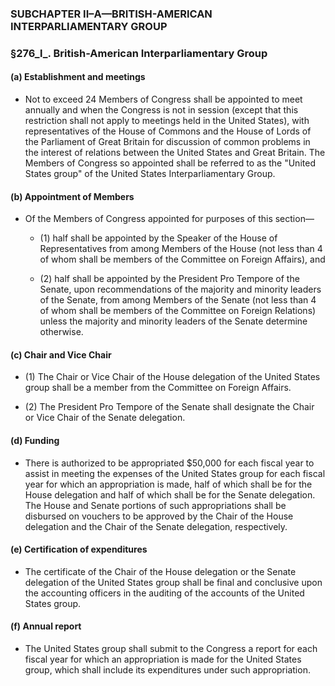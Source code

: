 ### SUBCHAPTER II–A—BRITISH-AMERICAN INTERPARLIAMENTARY GROUP

### §276_l_. British-American Interparliamentary Group
#### (a) Establishment and meetings
* Not to exceed 24 Members of Congress shall be appointed to meet annually and when the Congress is not in session (except that this restriction shall not apply to meetings held in the United States), with representatives of the House of Commons and the House of Lords of the Parliament of Great Britain for discussion of common problems in the interest of relations between the United States and Great Britain. The Members of Congress so appointed shall be referred to as the "United States group" of the United States Interparliamentary Group.

#### (b) Appointment of Members
* Of the Members of Congress appointed for purposes of this section—

  * (1) half shall be appointed by the Speaker of the House of Representatives from among Members of the House (not less than 4 of whom shall be members of the Committee on Foreign Affairs), and

  * (2) half shall be appointed by the President Pro Tempore of the Senate, upon recommendations of the majority and minority leaders of the Senate, from among Members of the Senate (not less than 4 of whom shall be members of the Committee on Foreign Relations) unless the majority and minority leaders of the Senate determine otherwise.

#### (c) Chair and Vice Chair
* (1) The Chair or Vice Chair of the House delegation of the United States group shall be a member from the Committee on Foreign Affairs.

* (2) The President Pro Tempore of the Senate shall designate the Chair or Vice Chair of the Senate delegation.

#### (d) Funding
* There is authorized to be appropriated $50,000 for each fiscal year to assist in meeting the expenses of the United States group for each fiscal year for which an appropriation is made, half of which shall be for the House delegation and half of which shall be for the Senate delegation. The House and Senate portions of such appropriations shall be disbursed on vouchers to be approved by the Chair of the House delegation and the Chair of the Senate delegation, respectively.

#### (e) Certification of expenditures
* The certificate of the Chair of the House delegation or the Senate delegation of the United States group shall be final and conclusive upon the accounting officers in the auditing of the accounts of the United States group.

#### (f) Annual report
* The United States group shall submit to the Congress a report for each fiscal year for which an appropriation is made for the United States group, which shall include its expenditures under such appropriation.